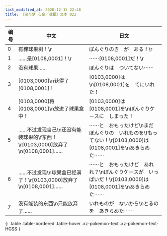 ```yaml
---
last_modified_at: 2020-12-15 22:48
title: 《宝可梦 心金／魂银》文本 022
---
```

| 编号 | 中文 | 日文 |
| ---- | ---- | ---- |
| 0 | 有棵球果树！\r | ぼんぐりのき　が　ある！\r |
| 1 | ……是[0108,0001]！\r | ⋯⋯[0108,0001]だ！\r |
| 2 | 没有球果…… | ぼんぐりは　ついてない⋯⋯ |
| 3 | [0103,0000]\n获得了[0108,0001]！ | [0103,0000]は\n[0108,0001]を　てにいれた！ |
| 4 | [0103,0000]将[0108,0001]\n放进了球果盒中！ | [0103,0000]は　[0108,0001]を\nぼんぐりケ－スに　しまった！ |
| 5 | ……不过发现自己\n还没有能装球果的\f东西！\r[0103,0000]放弃了\n[0108,0001]…… | ⋯⋯と　おもったけど\nまだ　ぼんぐりの　いれものを\fもってない！\r[0103,0000]は　[0108,0001]を\nあきらめた⋯⋯ |
| 6 | ……不过发现\n球果盒已经满了！\r[0103,0000]放弃了\n[0108,0001]…… | ⋯⋯と　おもったけど　あれれ？\nぼんぐりケ－スが　いっぱいだ！\r[0103,0000]は　[0108,0001]を\nあきらめた⋯⋯ |
| 7 | 没有能装的东西\n只能放弃了…… | いれものが　ないから\nとるのを　あきらめた⋯⋯ |
{: .table .table-bordered .table-hover .xz-pokemon-text .xz-pokemon-text-HGSS }